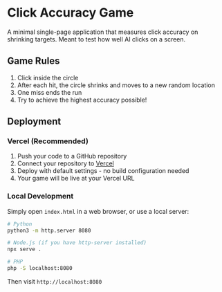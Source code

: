 # Click Accuracy Game

A minimal single-page application that measures click accuracy on shrinking targets. Meant to test how well AI clicks on a screen.

## Game Rules

1. Click inside the circle
2. After each hit, the circle shrinks and moves to a new random location
3. One miss ends the run
4. Try to achieve the highest accuracy possible!

## Deployment

### Vercel (Recommended)

1. Push your code to a GitHub repository
2. Connect your repository to [Vercel](https://vercel.com)
3. Deploy with default settings - no build configuration needed
4. Your game will be live at your Vercel URL

### Local Development

Simply open `index.html` in a web browser, or use a local server:

```bash
# Python
python3 -m http.server 8080

# Node.js (if you have http-server installed)
npx serve .

# PHP
php -S localhost:8080
```

Then visit `http://localhost:8080`